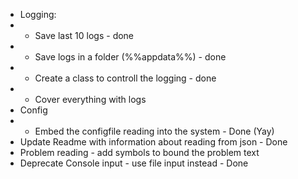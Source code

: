 - Logging:
- - Save last 10 logs - done
- - Save logs in a folder (%%appdata%%) - done
- - Create a class to controll the logging - done
- - Cover everything with logs
- Config
- - Embed the configfile reading into the system - Done (Yay)
- Update Readme with information about reading from json - Done
- Problem reading - add symbols to bound the problem text
- Deprecate Console input - use file input instead - Done